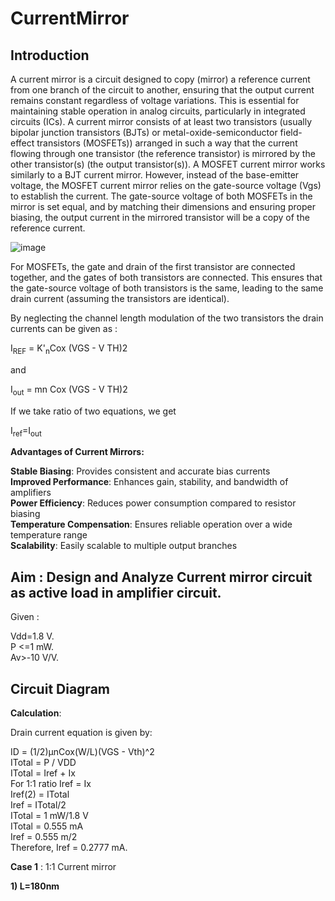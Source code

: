 # CurrentMirror
## Introduction
A current mirror is a circuit designed to copy (mirror) a reference current from one branch of the circuit to another, ensuring that the output current remains constant regardless of voltage variations. This is essential for maintaining stable operation in analog circuits, particularly in integrated circuits (ICs).
A current mirror consists of at least two transistors (usually bipolar junction transistors (BJTs) or metal-oxide-semiconductor field-effect transistors (MOSFETs)) arranged in such a way that the current flowing through one transistor (the reference transistor) is mirrored by the other transistor(s) (the output transistor(s)).
A MOSFET current mirror works similarly to a BJT current mirror. However, instead of the base-emitter voltage, the MOSFET current mirror relies on the gate-source voltage (Vgs) to establish the current. The gate-source voltage of both MOSFETs in the mirror is set equal, and by matching their dimensions and ensuring proper biasing, the output current in the mirrored transistor will be a copy of the reference current.

![image](https://github.com/user-attachments/assets/fe619bac-b7ae-45a6-b93d-66df66f62341)

For MOSFETs, the gate and drain of the first transistor are connected together, and the gates of both transistors are connected. This ensures that the gate-source voltage of both transistors is the same, leading to the same drain current (assuming the transistors are identical).

By neglecting the channel length modulation of the two transistors the drain currents can be given as :<br>

I<sub>REF</sub> = K'<sub>n</sub>Cox (VGS - V TH)2<br>

and<br>

I<sub>out</sub> = mn Cox (VGS - V TH)2<br>

If we take ratio of two equations, we get<br>

I<sub>ref</sub>=I<sub>out</sub>

**Advantages of Current Mirrors:**<br>

**Stable Biasing**: Provides consistent and accurate bias currents<br>
**Improved Performance**: Enhances gain, stability, and bandwidth of amplifiers<br>
**Power Efficiency**: Reduces power consumption compared to resistor biasing<br>
**Temperature Compensation**: Ensures reliable operation over a wide temperature range<br>
**Scalability**: Easily scalable to multiple output branches<br>

## Aim : Design and Analyze Current mirror circuit as active load in amplifier circuit.

Given :

Vdd=1.8 V.<br>
P <=1 mW.<br>
Av>-10 V/V.<br>

## Circuit Diagram



**Calculation**:

Drain current equation is given by:

ID = (1/2)μnCox(W/L)(VGS - Vth)^2<br>
ITotal = P / VDD<br>
ITotal = Iref + Ix<br>
For 1:1 ratio Iref = Ix<br>
Iref(2) = ITotal<br>
Iref = ITotal/2<br>
ITotal = 1 mW/1.8 V<br>
ITotal = 0.555 mA<br>
Iref = 0.555 m/2<br>
Therefore, Iref = 0.2777 mA.<br>

**Case 1** : 1:1 Current mirror

**1) L=180nm**















